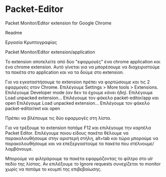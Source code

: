 # Packet-Editor
Packet Monitor/Editor extension for Google Chrome

Readme

Εργασία Κρυπτογραφίας

Packet Monitor/Editor  extension/application

Το extension αποτελείτε από δύο "εφαρμογές" ένα chrome application και ένα chrome extension. 
Αυτό γίνεται για να μπορέσουμε να διαχειριστούμε τα πακέτα στο application και να τα δούμε στο extension.

Για να εγκαταστήσουμε το extension πρέπει να φορτώσουμε και τις 2 εφαρμογές στον Chrome. 
Επιλέγουμε Settings > More tools > Extensions.
Επιλέγουμε Developer mode (αν δεν το έχουμε κάνει ήδη).
Eπιλέγουμε Load unpacked extension...
Επιλέγουμε τον φάκελο packet-editor/app και open
Eπιλέγουμε Load unpacked extension...
Επιλέγουμε τον φάκελο packet-editor/ext και open

Πρέπει να βλέπουμε τις δύο εφαρμογές στη λίστα.

Για να τρέξουμε το extension πατάμε F12 και επιλέγουμε την καρτέλα Packet Editor.
Επιλέγουμε ποιου είδους πακέτα θέλουμε να παρακολουθήσουμε στην αριστερή στήλη,
alt+tab και τώρα μπορούμε να παρακολουθήσουμε και να επεξεργαστούμε τα πακέτα που στέλνουμε/λαμβάνουμε.

Μπορούμε να φιλτράρουμε τα πακέτα εφαρμόζοντας το φίλτρο στο ulr πεδίο της λίστας.
Αν επιλέξουμε το Ignore requests συνεχίζεται το monitor χωρίς να πατάμε το κουμπί της επιβεβαίωσης.
